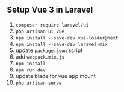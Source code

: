 ## Setup Vue 3 in Laravel

<ol>
<li><code>composer require laravel/ui</code>
<li><code>php artisan ui vue</code>
<li><code>npm install --save-dev vue-loader@next</code>
<li><code>npm install --save-dev laravel-mix</code>
<li>update <code>package.json</code> script
<li>add <code>webpack.mix.js</code>
<li><code>npm install</code>
<li><code>npm run dev</code>
<li>update blade for vue app mount
<li><code>php artisan serve</code>

</ol>